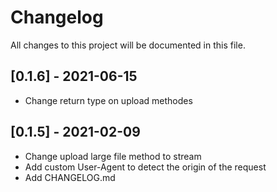 # Changelog
All changes to this project will be documented in this file.

## [0.1.6] - 2021-06-15
- Change return type on upload methodes

## [0.1.5] - 2021-02-09
- Change upload large file method to stream 
- Add custom User-Agent to detect the origin of the request
- Add CHANGELOG.md
